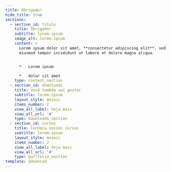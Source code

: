 ```yaml
---
title: Obrigado!
hide_title: true
sections:
  - section_id: titulo
    title: Obrigado!
    subtitle: lorem-ipsum
    image_alt: lorem-ipsum
    content: >
      Lorem ipsum dolor sit amet, **consectetur adipiscing elit**, sed do
      eiusmod tempor incididunt ut labore et dolore magna aliqua.


      *   Lorem ipsum

      *   dolor sit amet
    type: content_section
  - section_id: downloads
    title: Você também vai gostar
    subtitle: lorem-ipsum
    layout_style: mosaic
    items_number: 2
    view_all_label: Veja mais
    view_all_url: '#'
    type: downloads_section
  - section_id: cursos
    title: Conheça nossos cursos
    subtitle: lorem-ipsum
    layout_style: mosaic
    items_number: 2
    view_all_label: Veja mais
    view_all_url: '#'
    type: portfolio_section
template: advanced
---
```

